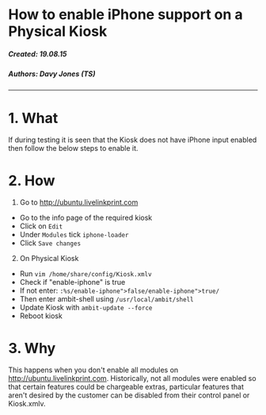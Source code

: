 # How to enable iPhone support on a Physical Kiosk

##### Created: 19.08.15
##### Authors: Davy Jones (TS)

--------

# 1. What

If during testing it is seen that the Kiosk does not have iPhone input enabled then follow the below steps to enable it.

# 2. How

1. Go to http://ubuntu.livelinkprint.com
  - Go to the info page of the required kiosk
  - Click on `Edit`
  - Under `Modules` tick `iphone-loader`
  - Click `Save changes`

2. On Physical Kiosk
  - Run `vim /home/share/config/Kiosk.xmlv`
  - Check if "enable-iphone" is true
  - If not enter: `:%s/enable-iphone">false/enable-iphone">true/`
  - Then enter ambit-shell using `/usr/local/ambit/shell`
  - Update Kiosk with `ambit-update --force`
  - Reboot kiosk

# 3. Why

This happens when you don't enable all modules on http://ubuntu.livelinkprint.com.
Historically, not all modules were enabled so that certain features could be chargeable extras, particular features that aren't desired by the customer can be disabled from their control panel or Kiosk.xmlv.
